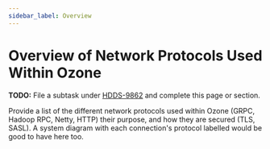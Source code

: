 ```yaml
---
sidebar_label: Overview
---
```


# Overview of Network Protocols Used Within Ozone

**TODO:** File a subtask under [HDDS-9862](https://issues.apache.org/jira/browse/HDDS-9862) and complete this page or section.

Provide a list of the different network protocols used within Ozone (GRPC, Hadoop RPC, Netty, HTTP) their purpose, and how they are secured (TLS, SASL). A system diagram with each connection's protocol labelled would be good to have here too.
